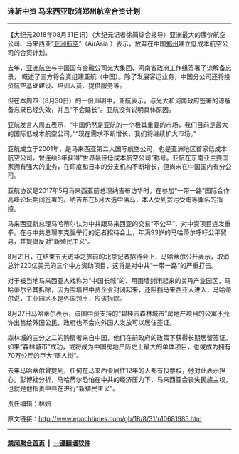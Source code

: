 ### 连斩中资 马来西亚取消郑州航空合资计划
------------------------

<p>【大纪元2018年08月31日讯】（大纪元记者徐简综合报导）亚洲最大的廉价航空公司、马来西亚“<a href="http://www.epochtimes.com/gb/tag/%E4%BA%9A%E6%B4%B2%E8%88%AA%E7%A9%BA.html">亚洲航空</a>”（AirAsia ）表示，放弃在中国<a href="http://www.epochtimes.com/gb/tag/%E9%83%91%E5%B7%9E.html">郑州</a>建立低成本航空公司的合资计划。</p>
<p>去年，<a href="http://www.epochtimes.com/gb/tag/%E4%BA%9A%E6%B4%B2%E8%88%AA%E7%A9%BA.html">亚洲航空</a>与中国国有金融公司光大集团、河南省政府工作组签署了谅解备忘录， 概述了三方将合资组建亚航（中国）。除了发展客运业务，中国分公司还将投资航空基础建设、培训人员、提供服务等。</p>
<p>但在本周四（8月30日）的一份声明中，亚航表示，与光大和河南政府签署的谅解备忘录已经失效，并且“不会延长”。亚航没有说明具体原因。</p>
<p>亚航发言人周五表示，“中国仍然是亚航的一个极其重要的市场，我们目前是最大的国际低成本航空公司。”“现在需求不断增长，我们将继续扩大市场。”</p>
<p>亚航成立于2001年，是马来西亚第二大国际航空公司，也是亚洲地区首家低成本航空公司，曾连续8年获得“世界最佳低成本航空公司”称号。亚航在东南亚主要国家拥有强大的业务，在印度和日本的分支机构不断增长，但尚未在中国国内有分公司。</p>
<p>亚航协议是2017年5月马来西亚前总理纳吉布访华时，在参加“一带一路”国际合作高峰论坛期间签署的。纳吉布在5月大选中落马，本人受到贪污受贿等罪名的指控。</p>
<p>马来西亚新总理马哈蒂尔认为中共跟马来西亚的交易“不公平”，对中资项目连发重拳。在与中共总理李克强举行的记者招待会上，年满93岁的马哈蒂尔呼吁公平贸易，并提倡反对“新殖民主义”。</p>
<p>8月21日，在结束五天访华之旅前的北京记者招待会上，马哈蒂尔公开表示，取消总计220亿美元的三个中方资助项目，这将是对中共“一带一路”的严重打击。</p>
<p>对于被当地马来西亚人戏称为“中国长城”的、用围墙封闭起来的关丹产业园区，马哈蒂尔令其拆除，因为围墙把中资企业封闭起来，还阻挡马来西亚人进入，马哈蒂尔说，工业园区不是外国领土，应该拆除。</p>
<p>8月27日马哈蒂尔表示，该国中资支持的“碧桂园森林城市”房地产项目的公寓不允许出售给外国公民，政府也不会向外国人发放可以居住签证。</p>
<p>森林城的三分之二的购房者来自中国，他们在前政府的政策下获得长期居留签证。如果“森林城市”成功，或将成为中国房地产历史上最大的单体项目，也或成为拥有70万公民的巨大“唐人街”。</p>
<p>去年马哈蒂尔曾提到，任何在马来西亚居住12年的人都有投票权，他对此表示担心。彭博社分析，马哈蒂尔恐怕在中共的经济压力下，马来西亚会丧失民族主权，也就是他指责中共在进行“新殖民主义”。</p>
<p>责任编辑：林妍</p>

原文链接：http://www.epochtimes.com/gb/18/8/31/n10681985.htm


------------------------
#### [禁闻聚合首页](https://github.com/gfw-breaker/banned-news/blob/master/README.md) &nbsp;|&nbsp;  [一键翻墙软件](https://github.com/gfw-breaker/nogfw/blob/master/README.md)